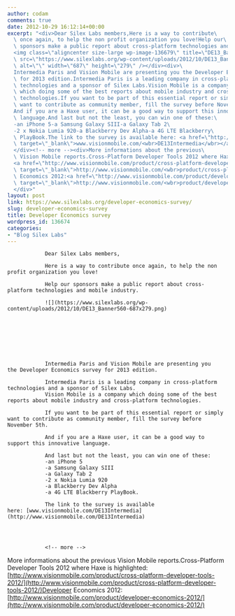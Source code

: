 ```yaml
---
author: codam
comments: true
date: 2012-10-29 16:12:14+00:00
excerpt: "<div>Dear Silex Labs members,Here is a way to contribute\
  \ once again, to help the non profit organization you love!Help our\
  \ sponsors make a public report about cross-platform technologies and mobile industry.\
  <img class=\"aligncenter size-large wp-image-136679\" title=\"DE13_Banner560\"\
  \ src=\"https://www.silexlabs.org/wp-content/uploads/2012/10/DE13_Banner560-687x279.png\"\
  \ alt=\"\" width=\"687\" height=\"279\" /></div><div>\
  Intermedia Paris and Vision Mobile are presenting you the Developer Economics survey\
  \ for 2013 edition.Intermedia Paris is a leading company in cross-platform\
  \ technologies and a sponsor of Silex Labs.Vision Mobile is a company\
  \ which doing some of the best reports about mobile industry and cross-platform\
  \ technologies.If you want to be part of this essential report or simply\
  \ want to contribute as community member, fill the survey before November 5th.\
  And if you are a Haxe user, it can be a good way to support this innovative\
  \ language.And last but not the least, you can win one of these:\
  -an iPhone 5-a Samsung Galaxy SIII-a Galaxy Tab 2\
  -2 x Nokia Lumia 920-a Blackberry Dev Alpha-a 4G LTE Blackberry\
  \ PlayBook.The link to the survey is available here: <a href=\"http://www.visionmobile.com/DE13Intermedia\"\
  \ target=\"_blank\">www.visionmobile.com/<wbr>DE13Intermedia</wbr></a>\
  </div><!-- more --><div>More informations about the previous\
  \ Vision Mobile reports.Cross-Platform Developer Tools 2012 where Haxe is highlighted:\
  <a href=\"http://www.visionmobile.com/product/cross-platform-developer-tools-2012/\"\
  \ target=\"_blank\">http://www.visionmobile.com/<wbr>product/cross-platform-<wbr>developer-tools-2012/</wbr></wbr></a>Developer\
  \ Economics 2012:<a href=\"http://www.visionmobile.com/product/developer-economics-2012/\"\
  \ target=\"_blank\">http://www.visionmobile.com/<wbr>product/developer-economics-<wbr>2012/</wbr></wbr></a>\
  </div>"
layout: post
link: https://www.silexlabs.org/developer-economics-survey/
slug: developer-economics-survey
title: Developer Economics survey
wordpress_id: 136674
categories:
- "Blog Silex Labs"
---
```




				Dear Silex Labs members,

				Here is a way to contribute once again, to help the non profit organization you love!

				Help our sponsors make a public report about cross-platform technologies and mobile industry.

				![](https://www.silexlabs.org/wp-content/uploads/2012/10/DE13_Banner560-687x279.png)








				Intermedia Paris and Vision Mobile are presenting you the Developer Economics survey for 2013 edition.

				Intermedia Paris is a leading company in cross-platform technologies and a sponsor of Silex Labs.
				Vision Mobile is a company which doing some of the best reports about mobile industry and cross-platform technologies.

				If you want to be part of this essential report or simply want to contribute as community member, fill the survey before November 5th.

				And if you are a Haxe user, it can be a good way to support this innovative language.

				And last but not the least, you can win one of these:
				-an iPhone 5
				-a Samsung Galaxy SIII
				-a Galaxy Tab 2
				-2 x Nokia Lumia 920
				-a Blackberry Dev Alpha
				-a 4G LTE Blackberry PlayBook.

				The link to the survey is available here: [www.visionmobile.com/DE13Intermedia](http://www.visionmobile.com/DE13Intermedia)




				<!-- more -->


More informations about the previous Vision Mobile reports.Cross-Platform Developer Tools 2012 where Haxe is highlighted:
				[http://www.visionmobile.com/product/cross-platform-developer-tools-2012/](http://www.visionmobile.com/product/cross-platform-developer-tools-2012/)Developer Economics 2012:
				[http://www.visionmobile.com/product/developer-economics-2012/](http://www.visionmobile.com/product/developer-economics-2012/)


